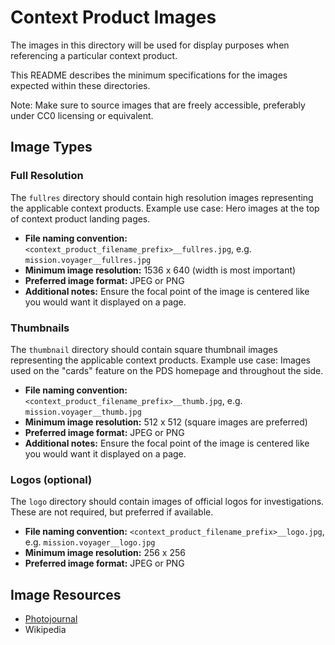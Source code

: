 # Context Product Images

The images in this directory will be used for display purposes when referencing a particular context product.

This README describes the minimum specifications for the images expected within these directories.

Note: Make sure to source images that are freely accessible, preferably under CC0 licensing or equivalent.

## Image Types

### Full Resolution

The `fullres` directory should contain high resolution images representing the applicable context products. Example use case: Hero images at the top of context product landing pages.

* **File naming convention:** `<context_product_filename_prefix>__fullres.jpg`, e.g. `mission.voyager__fullres.jpg`
* **Minimum image resolution:** 1536 x 640 (width is most important)
* **Preferred image format:** JPEG or PNG
* **Additional notes:** Ensure the focal point of the image is centered like you would want it displayed on a page.

### Thumbnails

The `thumbnail` directory should contain square thumbnail images representing the applicable context products. Example use case: Images used on the "cards" feature on the PDS homepage and throughout the side.

* **File naming convention:** `<context_product_filename_prefix>__thumb.jpg`, e.g. `mission.voyager__thumb.jpg`
* **Minimum image resolution:** 512 x 512 (square images are preferred)
* **Preferred image format:** JPEG or PNG
* **Additional notes:** Ensure the focal point of the image is centered like you would want it displayed on a page.

### Logos (optional)

The `logo` directory should contain images of official logos for investigations. These are not required, but preferred if available.

* **File naming convention:** `<context_product_filename_prefix>__logo.jpg`, e.g. `mission.voyager__logo.jpg`
* **Minimum image resolution:** 256 x 256
* **Preferred image format:** JPEG or PNG


## Image Resources

* [Photojournal](https://photojournal.jpl.nasa.gov/)
* Wikipedia

